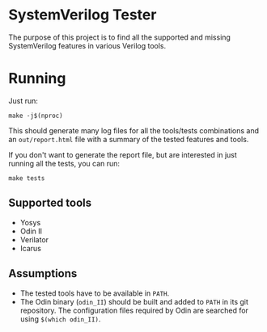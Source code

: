 # SystemVerilog Tester

The purpose of this project is to find all the supported and missing SystemVerilog features in various Verilog tools.

# Running

Just run:

```
make -j$(nproc)
```

This should generate many log files for all the tools/tests combinations and an `out/report.html` file with a summary of the tested features and tools.

If you don't want to generate the report file, but are interested in just running all the tests, you can run:

```
make tests
```

## Supported tools

* Yosys
* Odin II
* Verilator
* Icarus

## Assumptions

* The tested tools have to be available in `PATH`.
* The Odin binary (`odin_II`) should be built and added to `PATH` in its git repository.
The configuration files required by Odin are searched for using `$(which odin_II)`.

